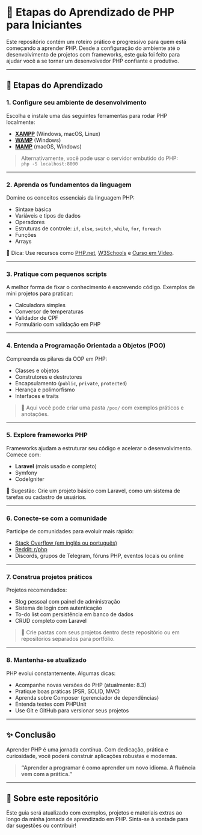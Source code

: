 # 🐘 Etapas do Aprendizado de PHP para Iniciantes

Este repositório contém um roteiro prático e progressivo para quem está começando a aprender PHP. Desde a configuração do ambiente até o desenvolvimento de projetos com frameworks, este guia foi feito para ajudar você a se tornar um desenvolvedor PHP confiante e produtivo.

---

## 🚀 Etapas do Aprendizado

### 1. Configure seu ambiente de desenvolvimento

Escolha e instale uma das seguintes ferramentas para rodar PHP localmente:

- **[XAMPP](https://www.apachefriends.org/index.html)** (Windows, macOS, Linux)
- **[WAMP](https://www.wampserver.com/en/)** (Windows)
- **[MAMP](https://www.mamp.info/en/)** (macOS, Windows)

> Alternativamente, você pode usar o servidor embutido do PHP:  
> `php -S localhost:8000`

---

### 2. Aprenda os fundamentos da linguagem

Domine os conceitos essenciais da linguagem PHP:

- Sintaxe básica
- Variáveis e tipos de dados
- Operadores
- Estruturas de controle: `if`, `else`, `switch`, `while`, `for`, `foreach`
- Funções
- Arrays

📘 Dica: Use recursos como [PHP.net](https://www.php.net/manual/pt_BR/index.php), [W3Schools](https://www.w3schools.com/php/) e [Curso em Vídeo](https://www.youtube.com/playlist?list=PLHz_AreHm4dkcVCk2Bn_fdVQ81Fkrh1UQ).

---

### 3. Pratique com pequenos scripts

A melhor forma de fixar o conhecimento é escrevendo código. Exemplos de mini projetos para praticar:

- Calculadora simples
- Conversor de temperaturas
- Validador de CPF
- Formulário com validação em PHP

---

### 4. Entenda a Programação Orientada a Objetos (POO)

Compreenda os pilares da OOP em PHP:

- Classes e objetos
- Construtores e destrutores
- Encapsulamento (`public`, `private`, `protected`)
- Herança e polimorfismo
- Interfaces e traits

> 📁 Aqui você pode criar uma pasta `/poo/` com exemplos práticos e anotações.

---

### 5. Explore frameworks PHP

Frameworks ajudam a estruturar seu código e acelerar o desenvolvimento. Comece com:

- **Laravel** (mais usado e completo)
- Symfony
- CodeIgniter

🧱 Sugestão: Crie um projeto básico com Laravel, como um sistema de tarefas ou cadastro de usuários.

---

### 6. Conecte-se com a comunidade

Participe de comunidades para evoluir mais rápido:

- [Stack Overflow (em inglês ou português)](https://pt.stackoverflow.com/)
- [Reddit: r/php](https://www.reddit.com/r/PHP/)
- Discords, grupos de Telegram, fóruns PHP, eventos locais ou online

---

### 7. Construa projetos práticos

Projetos recomendados:

- Blog pessoal com painel de administração
- Sistema de login com autenticação
- To-do list com persistência em banco de dados
- CRUD completo com Laravel

> 📁 Crie pastas com seus projetos dentro deste repositório ou em repositórios separados para portfólio.

---

### 8. Mantenha-se atualizado

PHP evolui constantemente. Algumas dicas:

- Acompanhe novas versões do PHP (atualmente: 8.3)
- Pratique boas práticas (PSR, SOLID, MVC)
- Aprenda sobre Composer (gerenciador de dependências)
- Entenda testes com PHPUnit
- Use Git e GitHub para versionar seus projetos

---

## ✨ Conclusão

Aprender PHP é uma jornada contínua. Com dedicação, prática e curiosidade, você poderá construir aplicações robustas e modernas.

> **“Aprender a programar é como aprender um novo idioma. A fluência vem com a prática.”**

---

## 📌 Sobre este repositório

Este guia será atualizado com exemplos, projetos e materiais extras ao longo da minha jornada de aprendizado em PHP. Sinta-se à vontade para dar sugestões ou contribuir!
